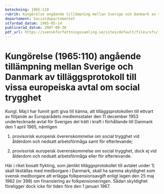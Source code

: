 ```yaml
---
beteckning: 1965:110
rubrik: Kungörelse angående tillämpning mellan Sverige och Danmark av tilläggsprotokoll till vissa europeiska avtal om social trygghet
departement: Socialdepartementet
utfardad_datum: 1965-05-14
publicerad_datum: 2007-08-30
pdf_url: https://svenskforfattningssamling.se/sites/default/files/sfs/1965-05/SFS1965-110.pdf
---
```


# Kungörelse (1965:110) angående tillämpning mellan Sverige och Danmark av tilläggsprotokoll till vissa europeiska avtal om social trygghet

Kungl. Maj:t har funnit gott giva till känna, att tilläggsprotokollen till ettvart av följande av Europarådets medlemsstater den 11 december 1953 undertecknade avtal för Sveriges del trätt i kraft i förhållande till Danmark den 1 april 1965, nämligen

1) provisorisk europeisk överenskommelse om social trygghet vid ålderdom och nedsatt arbetsförmåga samt för efterlevande;

2) provisorisk europeisk överenskommelse om social trygghet, dock ej vid ålderdom och nedsatt arbetsförmåga eller för efterlevande.

Här i riket bosatt flykting, som jämlikt tilläggsprotokollet till avtalet under 1) skall likställas med medborgare i Danmark, skall ha samma skyldighet som svensk medborgare att erlägga folkpensionsavgift enligt lagen den 25 maj 1962 (nr 398) om finansiering av folkpensioneringen. Sådan skyldighet föreligger dock icke för tiden före den 1 januari 1967.